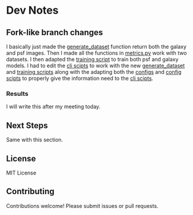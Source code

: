 # Dev Notes

## Fork-like branch changes

I basically just made the [generate_dataset](./shearnet/core/dataset.py#L11) function return both the galaxy and psf images. Then I made all the functions in [metrics.py](./shearnet/utils/metrics.py) work with two datasets. I then adapted the [training script](./shearnet/core/train.py) to train both psf and galaxy models. I had to edit the [cli scipts](./shearnet/cli/) to work with the new [generate_dataset](./shearnet/core/dataset.py#L11) and [training scripts](./shearnet/core/train.py) along with the adapting both the [configs](./configs/) and [config scipts](./shearnet/config/) to properly give the information need to the [cli scipts](./shearnet/cli/).

### Results

I will write this after my meeting today.

## Next Steps

Same with this section.

## License

MIT License

## Contributing

Contributions welcome! Please submit issues or pull requests.
